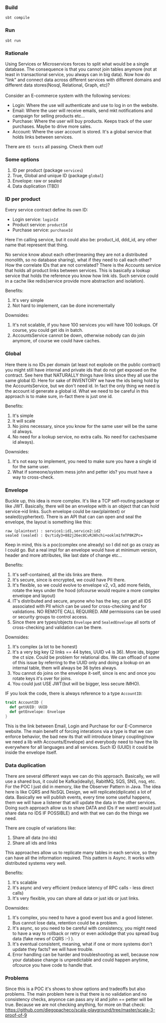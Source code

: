 ### Build
```
sbt compile
```

### Run
```
sbt run
```

### Rationale

Using Services or Microservices forces to split what would be a single database.
The consequence is that you cannot join tables anymore (not at least in transactional service, you always can in big data).
Now how do "link" and connect data across different services with different domains and different data stores(Nosql, Relational, Graph, etc)?
</br>
</br>
Consider an E-commerce system with the following services:
* Login: Where the use will authenticate and use to log in on the website.
* Email: Where the user will receive emails, send mkt notifications and campaign for selling products etc...
* Purchase: Where the user will buy products. Keeps track of the user purchases. Maybe to drive more sales.
* Account: Where the user account is stored. It's a global service that holds links between services.

There are `65 tests` all passing. Check them out!

### Some options

1. ID per product (package `services`)
2. True, Global and unique ID (package `global`)
3. Envelope: raw or sealed
4. Data duplication (TBD)

### ID per product

Every service contract define its own ID:
* Login service: `loginId`
* Product service: `productId`
* Purchase service: `purchaseId`

Here I'm calling service, but it could also be: product_id, ddd_id, any other name that represent that thing. 

No service know about each other(meaning they are not a distributed monolith, so no database sharing), what if they need to call each other? How the correlate IDs that are not correlated?
There is the Accounts service that holds all product links between services.
This is basically a lookup service that holds the reference you know how link ids.
Such service could in a cache like redis(service provide more abstraction and isolation).

Benefits:
1. It's very simple
2. Not hard to implement, can be done incrementally

Downsides:
1. It's not scalable, if you have 100 services you will have 100 lookups. Of course, you could get ids in batch.
2. AccountsService cannot be down, otherwise nobody can do join anymore, of course we could have caches.

### Global

Here there is no IDs per domain (at least not explode on the public contract) you might still have internal and 
private ids that do not get exposed on the contract. See here that NATURALLY things have links since they all use the same global ID.
Here for sake of INVENTORY we have the ids being hold by the AccountsService, but we don't need id.
In fact the only thing we need is the account id generate a global id. What we need to be careful in this approach is to make sure, in-fact there is just one id.

Benefits:
1. It's simple
2. It will scale
3. No joins necessary, since you know for the same user will be the same id always.
4. No need for a lookup service, no extra calls. No need for caches(same id always).

Downsides:
1. It's not easy to implement, you need to make sure you have a single id for the same user.
2. What if someone/system mess john and petter ids? you must have a way to cross-check.

### Envelope

Buckle up, this idea is more complex. It's like a TCP self-routing package or like JWT. Basically, there will be an envelope with is an object that can hold service->id links.
Such envelope could be raw(plaintext) or sealed(cyphertext). There is an API that can can open and seal the envelope,
the layout is something like this:
```
raw (plaintext) : service1:id1,service2:id2
sealed (sealed) : Qv/tidy3+882j26ec8CvRJAhchi+ooklm1fmTP8KZPc= 
```
Keep in mind, this is a poc(complex one already) so I did not go as crazy as I could go. 
But a real impl for an envelope would have at minimum version, header and more attributes, like last date of change etc...

Benefits:
1. It's self-contained, all the ids links are there.
2. It's secure, since is encrypted, we could have PII there. 
3. It's flexible, so we could evolve to envelope v2, v3, add more fields, rotate the keys under the hood (ofcourse would require a more complex envelope and layout)
4. IT's distributed and secure, anyone who has the key, can get all IDS associated with PII which can be used for cross-checking and for validations. NO REMOTE CALL REQUIRED. AIM permissions can be used or security groups to control access.
5. Since there are types/objects `Envelope` and `SealedEnvelope` all sorts of cross-checking and validation can be there.

Downsides:
1. It's complex (a lot to be honest)
2. It's a very big key (2 links == 44 bytes, UUID v4 is 36). More ids, bigger the ct size. Could be problem for relational dbs. We can offload of some of this issue by referring to the UUID only and doing a lookup on an internal table, them will always be 36 bytes always.
3. You cannot do joins on the envelope it-self, since is enc and once you rotate keys it's over for joins.
4. You could just USE JWT(but will be bigger, less secure IMHO). 

IF you look the code, there is always reference to a type `AccountID`:
```scala
trait AccountID {
  def getUUID: UUID
  def getEnvelope: Envelope
}
```
This is the link between Email, Login and Purchase for our E-Commerce website. The main benefit of forcing interations via a type is that we can enforce behavior, the bad new its that will introduce binary coupling(now we need a lib with Accounts/Envelope) and everybody need to have the lib everywhere for all languages and all services.
Such ID (UUID) it could be inside the envelope itself. 

### Data duplication

There are several different ways we can do this approach. Basically, we will use a shared bus, it could be Kafka(ideally), RabitMQ, SQS, SNS, nsq, etc.
For the POC I just did in memory, like the Observer Pattern in Java. The idea here is like CQRS and NoSQL Design, we will replicate(diplicate) a lot of data.
Basically we will publish events, every time some useful happens, them we will have a listener that will update the data in the other services.
Doing such approach allow us to share DATA and IDs if we want(I would just share data no IDS IF POSSIBLE) and with that we can do the things we need.

There are couple of variations like:
1. Share all data (no ids)
2. Share all ids and links

This approaches allow us to replicate many tables in each service, so they can have all the information required. This pattern is Async. It works with distributed systems very well.

Benefits:
1. It's scalable
2. It's async and very efficient (reduce latency of RPC calls - less direct calls)
3. It's very flexible, you can share all data or just ids or just links.

Downsides:
1. It's complex, you need to have a good event bus and a good listener. Bus cannot lose data, retention could be a problem.
2. It's async, so you need to be careful with consistency, you might need to have a way to rollback or retry or even acklodge that you spread bug data (fake news of CQRS :-) ).
3. It's eventual consistent, meaning, what if one or more systems don't update they facts? we will have trouble.
4. Error handling can be harder and troubleshooting as well, because now your database change is unpredictable and could happen anytime, ofcource you have code to handle that.  

### Problems

Since this is a POC it's shows to show options and tradeoffs but also problems.
The main problem here is that there is no validation and no consistency checks, anyonce can pass any id and john == petter will be true.
Because we are not checking anything, for more on that check: https://github.com/diegopacheco/scala-playground/tree/master/scala-3-proof-of-9
